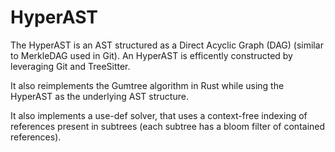 # HyperAST

The HyperAST is an AST structured as a Direct Acyclic Graph (DAG) (similar to MerkleDAG used in Git).
An HyperAST is efficently constructed by leveraging Git and TreeSitter. 

It also reimplements the Gumtree algorithm in Rust while using the HyperAST as the underlying AST structure.

It also implements a use-def solver,
that uses a context-free indexing of references present in subtrees (each subtree has a bloom filter of contained references).